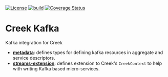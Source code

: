 [![License](https://img.shields.io/badge/License-Apache%202.0-blue.svg)](https://opensource.org/licenses/Apache-2.0)
[![build](https://github.com/creek-service/creek-kafka/actions/workflows/gradle.yml/badge.svg)](https://github.com/creek-service/creek-kafka/actions/workflows/gradle.yml)
[![Coverage Status](https://coveralls.io/repos/github/creek-service/creek-kafka/badge.svg?branch=main)](https://coveralls.io/github/creek-service/creek-kafka?branch=main)

# Creek Kafka

Kafka integration for Creek

* **[metadata](metadata)**: defines types for defining kafka resources in aggregate and service descriptors.
* **[streams-extension](streams-extension)**: defines extension to Creek's `CreekContext` to help with writing Kafka based micro-services.
